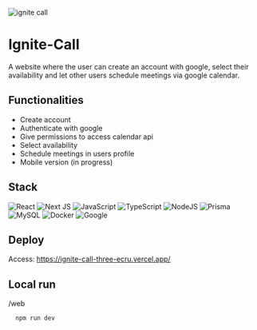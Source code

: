 
![ignite call](https://github.com/gabislera/Ignite-Call/assets/112272723/0347f06a-88d6-44ee-911c-151ee0dc0749)


# Ignite-Call


A website where the user can create an account with google, select their availability and let other users schedule meetings via google calendar.


## Functionalities

- Create account
- Authenticate with google
- Give permissions to access calendar api
- Select availability
- Schedule meetings in users profile
- Mobile version (in progress)


## Stack

![React](https://img.shields.io/badge/react-%2320232a.svg?style=for-the-badge&logo=react&logoColor=%2361DAFB)
![Next JS](https://img.shields.io/badge/Next-black?style=for-the-badge&logo=next.js&logoColor=white)
![JavaScript](https://img.shields.io/badge/javascript-%23323330.svg?style=for-the-badge&logo=javascript&logoColor=%23F7DF1E)
![TypeScript](https://img.shields.io/badge/typescript-%23007ACC.svg?style=for-the-badge&logo=typescript&logoColor=white)
![NodeJS](https://img.shields.io/badge/node.js-6DA55F?style=for-the-badge&logo=node.js&logoColor=white)
![Prisma](https://img.shields.io/badge/Prisma-3982CE?style=for-the-badge&logo=Prisma&logoColor=white)
![MySQL](https://img.shields.io/badge/mysql-%2300f.svg?style=for-the-badge&logo=mysql&logoColor=white)
![Docker](https://img.shields.io/badge/docker-%230db7ed.svg?style=for-the-badge&logo=docker&logoColor=white)
![Google](https://img.shields.io/badge/google-4285F4?style=for-the-badge&logo=google&logoColor=white)

## Deploy

Access: https://ignite-call-three-ecru.vercel.app/

## Local run

/web
```bash
  npm run dev
```
